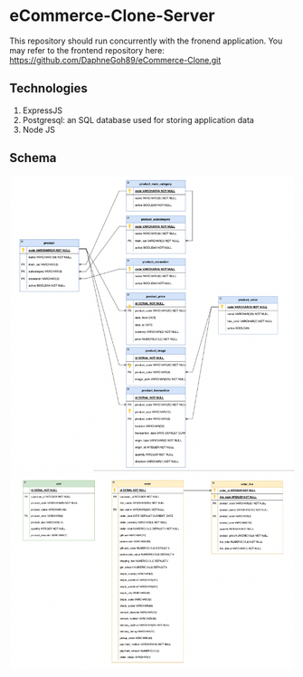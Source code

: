 # eCommerce-Clone-Server

This repository should run concurrently with the fronend application. You may refer to the frontend repository here:
https://github.com/DaphneGoh89/eCommerce-Clone.git

## Technologies

1. ExpressJS
2. Postgresql: an SQL database used for storing application data
3. Node JS

## Schema

![product schema](./assets/Product_Schema.png)
![order schema](./assets/Order_Schema.png)
